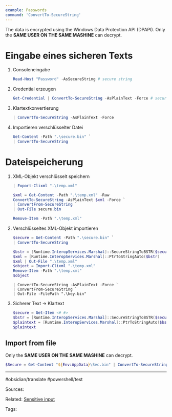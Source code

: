 ```yaml
---
example: Passwords
command: 'ConvertTo-SecureString'
---
```


The data is encrypted using the Windows Data Protection API (DPAPI). 
Only the **SAME USER ON THE SAME MASHINE** can decrypt.

# Eingabe eines sicheren Texts

1. Consoleneingabe
    ```powershell
    Read-Host "Password" -AsSecureString # secure string
    ```
1. Credential erzeugen
    ```powershell
    Get-Credential | ConvertTo-SecureString -AsPlainText -Force # secure string
    ```

1. Klartextkonvertierung
	```powershell
	| ConvertTo-SecureString -AsPlainText -Force
	```
1. Importieren verschlüsselter Datei
	```powershell
    Get-Content -Path ".\secure.bin" `
    | ConvertTo-SecureString
    ```

# Dateispeicherung

1. XML-Objekt verschlüsselt speichern
    ```powershell
    | Export-Clixml ".\temp.xml"

    $xml = Get-Content -Path ".\temp.xml" -Raw
    ConvertTo-SecureString -AsPlainText $xml -Force `
    | ConvertFrom-SecureString `
    | Out-File secure.bin

    Remove-Item -Path ".\temp.xml"
    ```
1. Verschlüsseltes XML-Objekt importieren
    ```powershell
    $secure = Get-Content -Path ".\secure.bin" `
    | ConvertTo-SecureString

    $bstr = [Runtime.InteropServices.Marshal]::SecureStringToBSTR($secure)
	$xml = [Runtime.InteropServices.Marshal]::PtrToStringAuto($bstr)
    $xml | Out-File ".\temp.xml"
    $object = Import-Clixml ".\temp.xml"
    Remove-Item -Path ".\temp.xml"
    $object
    ```

    ```
	| ConvertTo-SecureString -AsPlainText -Force `
	| ConvertFrom-SecureString `
	| Out-File -FilePath ".\key.bin"
	```


1. Sicherer Text -> Klartext
    ```powershell
    $secure = Get-Item <# #>
	$bstr = [Runtime.InteropServices.Marshal]::SecureStringToBSTR($secure)
	$plaintext = [Runtime.InteropServices.Marshal]::PtrToStringAuto($bstr)
	$plaintext
    ```

## Import from file

Only the <b>SAME USER ON THE SAME MASHINE</b> can decrypt.

```powershell
$Secure = Get-Content "${Env:AppData}\Sec.bin" | ConvertTo-SecureString
```


---
#obsidian/translate #powershell/test

Sources:

Related:
[Sensitive input](Sensitive%20input.md)

Tags:
